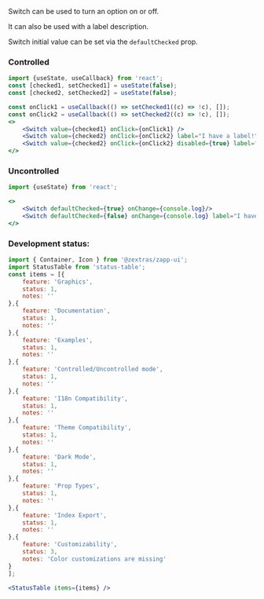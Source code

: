 <!--
SPDX-FileCopyrightText: 2021 Zextras <https://www.zextras.com>

SPDX-License-Identifier: AGPL-3.0-only
-->

Switch can be used to turn an option on or off.

It can also be used with a label description.

Switch initial value can be set via the `defaultChecked` prop.

### Controlled

```jsx
import {useState, useCallback} from 'react';
const [checked1, setChecked1] = useState(false);
const [checked2, setChecked2] = useState(false);

const onClick1 = useCallback(() => setChecked1((c) => !c), []);
const onClick2 = useCallback(() => setChecked2((c) => !c), []);
<>
    <Switch value={checked1} onClick={onClick1} />
    <Switch value={checked2} onClick={onClick2} label="I have a label!" />
    <Switch value={checked2} onClick={onClick2} disabled={true} label="Disabled" />
</>
```

### Uncontrolled

```jsx
import {useState} from 'react';

<>
    <Switch defaultChecked={true} onChange={console.log}/>
    <Switch defaultChecked={false} onChange={console.log} label="I have a label!"/>
</>
```

### Development status:
```jsx noEditor
import { Container, Icon } from '@zextras/zapp-ui';
import StatusTable from 'status-table';
const items = [{
    feature: 'Graphics',
    status: 1,
    notes: ''
},{
    feature: 'Documentation',
    status: 1,
    notes: ''
},{
    feature: 'Examples',
    status: 1,
    notes: ''
},{
    feature: 'Controlled/Uncontrolled mode',
    status: 1,
    notes: ''
},{
    feature: 'I18n Compatibility',
    status: 1,
    notes: ''
},{
    feature: 'Theme Compatibility',
    status: 1,
    notes: ''
},{
    feature: 'Dark Mode',
    status: 1,
    notes: ''
},{
    feature: 'Prop Types',
    status: 1,
    notes: ''
},{
    feature: 'Index Export',
    status: 1,
    notes: ''
},{
    feature: 'Customizability',
    status: 3,
    notes: 'Color customizations are missing'
}
];

<StatusTable items={items} />

```